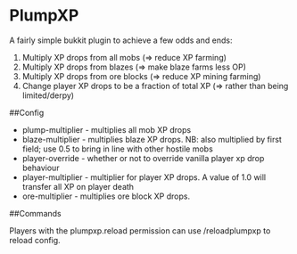 # PlumpXP

A fairly simple bukkit plugin to achieve a few odds and ends:

1. Multiply XP drops from all mobs (=> reduce XP farming)
2. Multiply XP drops from blazes (=> make blaze farms less OP)
3. Multiply XP drops from ore blocks (=> reduce XP mining farming)
4. Change player XP drops to be a fraction of total XP (=> rather than being limited/derpy)

##Config

* plump-multiplier - multiplies all mob XP drops
* blaze-multiplier - multiplies blaze XP drops. NB: also multiplied by first field; use 0.5 to bring in line with other hostile mobs
* player-override - whether or not to override vanilla player xp drop behaviour
* player-multiplier - multiplier for player XP drops. A value of 1.0 will transfer all XP on player death
* ore-multiplier - multiplies ore block XP drops.

##Commands

Players with the plumpxp.reload permission can use /reloadplumpxp to reload config.
